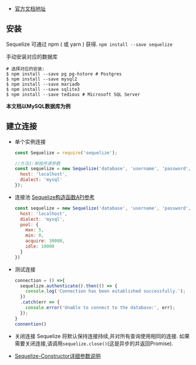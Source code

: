 - [官方文档地址](https://github.com/demopark/sequelize-docs-Zh-CN/blob/master/getting-started.md)

## 安装
Sequelize 可通过 npm ( 或 yarn ) 获得.
`npm install --save sequelize`

手动安装对应的数据库

```
# 选择对应的安装:
$ npm install --save pg pg-hstore # Postgres
$ npm install --save mysql2
$ npm install --save mariadb
$ npm install --save sqlite3
$ npm install --save tedious # Microsoft SQL Server
```

**本文档以MySQL数据库为例**

## 建立连接

- 单个实例连接

  ``` js
  const Sequelize = require('sequelize');

  //方法1:单独传递参数
  const sequelize = new Sequelize('database', 'username', 'password', {
    host: 'localhost',
    dialect: 'mysql'
  });
  ```

- 连接池 [Sequelize构造函数API参考](https://github.com/demopark/sequelize-docs-Zh-CN/blob/master/class/lib/sequelize.js~Sequelize.html#instance-constructor-constructor)

  ``` js
  const sequelize = new Sequelize('database', 'username', 'password', {
    host: 'localhost',
    dialect: 'mysql',
    pool: {
      max: 5,
      min: 0,
      acquire: 30000,
      idle: 10000
    }
  })
  ```

- 测试连接

  ``` js
  connection = () =>{
    sequelize.authenticate().then(() => {
      console.log('Connection has been established successfully.');
    })
    .catch(err => {
      console.error('Unable to connect to the database:', err);
    });
  }
  connention()
  ```

- 关闭连接
  Sequelize 将默认保持连接持续,并对所有查询使用相同的连接. 如果需要关闭连接,请调用`sequelize.close()`(这是异步的并返回Promise).

- [Sequelize-Constructor详细参数说明](http://docs.sequelizejs.com/class/lib/sequelize.js~Sequelize.html#instance-constructor-constructor)
